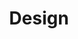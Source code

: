 ---
# This topic lives at
# https://digital.gov/topics/design

slug: "design"

# Topic Title
title: "Design"

# description — keep it short and clear
summary: "Guidance, resources, and community to help you use design to create government websites that meet customer needs, work well on any device, and follow federal web requirements."
deck: "Understand how and why design impacts user experience"

# display topic-collection template for this topic
topic_collection: true

# populate the topic-collection template with featured links
data:
  header:
    title: "Design"
    deck: "Understand how and why design impacts user experience"
  contents:
    summary: "Guidance, resources, and community to help you use design and user experience to create government websites that meet customer needs, work well on any device, and follow federal web requirements."
    legislation:
      name: "21 Century IDEA"
      description: ""
      link_text: "View Policy"
      image: "hcd-discovery-operations.png"
      link_url: "https://www.govinfo.gov/app/details/DCPD-202101050"
  featured_resources:
      multiple: false
      resources:
      - link: "/guides/hcd/discovery-concepts"
        kicker: "HCD Guides"
  communities:
      multiple: false
      community:
        - link: "/communities/user-experience"
  top_resources_header: "Essential knowledge for design"
  top_resources:
    - title: "An introduction to design requirements"
      href: "/resources/an-introduction-to-design-requirements/"
      summary: "If your organization needs to ensure compliance with a design standard or align to a brand, a design system can help you achieve those goals more easily than building a site from scratch. Learn how a design system can help you and what you need to know to get started."
    - title: "USWDS Design principles — Earn trust by following consistent design principles"
      href: "/guides/hcd/"
      summary: "A series of guides to help you understand and practice human-centered design."
    - title: "Get.Gov — Host your site on a .gov or .mil domain to assure users it’s an official government site"
      href: "https://get.gov/"
    - title: "To Build Trust, Aim for Easy — Trust is built up with good experiences, and broken with bad ones."
      href: "https://digital.gov/2022/12/13/to-build-trust-aim-for-easy/"
      summary: "Trust is earned through consistency and commitment. Build sites that build trust by considering user needs, respecting people’s time, and avoiding customer experience pitfalls."
    - title: "See more user experience resources"
      href: "https://digital.gov/topics/user-experience/"
      # summary: "See all resources for user experience"
      topic_redirect: true
    - title: "See more design resources"
      href: https://digital.gov/topics/design
      # summary: "See all resources for design"
      topic_redirect: true



# Weight
weight: 2

# For more information on managing topics,
# see https://github.com/GSA/digitalgov.gov/wiki
---